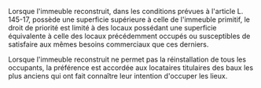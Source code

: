   
Lorsque l'immeuble reconstruit, dans les conditions prévues à l'article L. 145-17, possède une superficie supérieure à celle de l'immeuble primitif, le droit de priorité est limité à des locaux possédant une superficie équivalente à celle des locaux précédemment occupés ou susceptibles de satisfaire aux mêmes besoins commerciaux que ces derniers.   

  
Lorsque l'immeuble reconstruit ne permet pas la réinstallation de tous les occupants, la préférence est accordée aux locataires titulaires des baux les plus anciens qui ont fait connaître leur intention d'occuper les lieux.  
